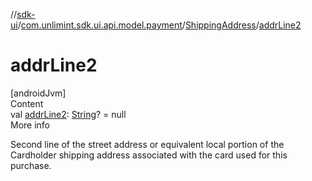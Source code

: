 //[sdk-ui](../../../index.md)/[com.unlimint.sdk.ui.api.model.payment](../index.md)/[ShippingAddress](index.md)/[addrLine2](addr-line2.md)



# addrLine2  
[androidJvm]  
Content  
val [addrLine2](addr-line2.md): [String](https://kotlinlang.org/api/latest/jvm/stdlib/kotlin/-string/index.html)? = null  
More info  


Second line of the street address or equivalent local portion of the Cardholder shipping address associated with the card used for this purchase.

  



